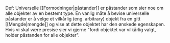 Def:
Universelle [[Formodninger|påstander]] er påstander som sier noe om alle objekter av en bestemt type. En vanlig måte å bevise universelle påstander er å velge et vilkårlig (eng. arbitrary) objekt fra en gitt [[Mengde|mengde]] og vise at dette objektet har den ønskede egenskapen. Hvis vi skal være presise sier vi gjerne "fordi objektet var vilkårlig valgt, holder påstanden for alle objekter". 